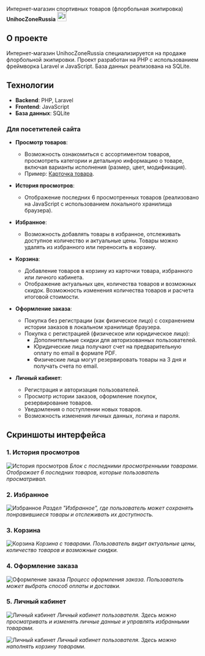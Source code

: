 <p>
Интернет-магазин спортивных товаров (флорбольная экипировка) <strong>UnihocZoneRussia</strong>      
<a href="https://unihoczone.ru" target="_blank"  align="right">
    <img src="https://unihoczone.ru/storage/icons/logo56.png" width="24px" alt="logo" title="Перейти на главную страницу сайта"  style="margin-right: 20px">
</a>
</p>

## О проекте

Интернет-магазин UnihocZoneRussia специализируется на продаже флорбольной экипировки. Проект разработан на PHP с использованием фреймворка Laravel и JavaScript. База данных реализована на SQLite.

## Технологии

- **Backend**: PHP, Laravel
- **Frontend**: JavaScript
- **База данных**: SQLite

### Для посетителей сайта

- **Просмотр товаров**: 
  - Возможность ознакомиться с ассортиментом товаров, просмотреть категории и детальную информацию о товаре, включая варианты исполнения (размер, цвет, модификация).
  - Пример: [Карточка товара](https://www.unihoczone.ru/products/card/10374-klyushka-dlya-florbola-unihoc-sniper-white-blue-96cm-right).

- **История просмотров**:
  - Отображение последних 6 просмотренных товаров (реализовано на JavaScript с использованием локального хранилища браузера).

- **Избранное**:
  - Возможность добавлять товары в избранное, отслеживать доступное количество и актуальные цены. Товары можно удалять из избранного или переносить в корзину.

- **Корзина**:
  - Добавление товаров в корзину из карточки товара, избранного или личного кабинета.
  - Отображение актуальных цен, количества товаров и возможных скидок. Возможность изменения количества товаров и расчета итоговой стоимости.

- **Оформление заказа**:
  - Покупка без регистрации (как физическое лицо) с сохранением истории заказов в локальном хранилище браузера.
  - Покупка с регистрацией (физическое или юридическое лицо):
    - Дополнительные скидки для авторизованных пользователей.
    - Юридические лица получают счет на предварительную оплату по email в формате PDF.
    - Физические лица могут резервировать товары на 3 дня и получать счета по email.

- **Личный кабинет**:
  - Регистрация и авторизация пользователей.
  - Просмотр истории заказов, оформление покупок, резервирование товаров.
  - Уведомления о поступлении новых товаров.
  - Возможность изменения личных данных, логина и пароля.

## Скриншоты интерфейса

### 1. История просмотров
![История просмотров](https://unihoczone.ru/storage/screenshots/recently_viewed.png)
_Блок с последними просмотренными товарами. Отображает 6 последних товаров, которые пользователь просматривал._

### 2. Избранное
![Избранное](https://unihoczone.ru/storage/screenshots/favorites.png)
_Раздел "Избранное", где пользователь может сохранять понравившиеся товары и отслеживать их доступность._

### 3. Корзина
![Корзина](https://unihoczone.ru/storage/screenshots/basket.png)
_Корзина с товарами. Пользователь видит актуальные цены, количество товаров и возможные скидки._

### 4. Оформление заказа
![Оформление заказа](https://unihoczone.ru/storage/screenshots/order_making.png)
_Процесс оформления заказа. Пользователь может выбрать способ оплаты и доставки._

### 5. Личный кабинет
![Личный кабинет](https://unihoczone.ru/storage/screenshots/profile_view.png)
_Личный кабинет пользователя. Здесь можно просматривать и изменять личные данные и управлять избранными товарами._

![Личный кабинет](https://unihoczone.ru/storage/screenshots/profile_goods.png)
_Личный кабинет пользователя. Здесь можно наполнять корзину товарами._